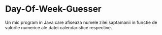 # Day-Of-Week-Guesser
Un mic program in Java care afiseaza numele zilei saptamanii in functie de valorile numerice ale datei calendaristice respective.
